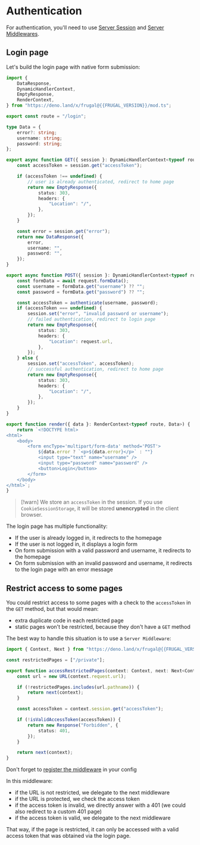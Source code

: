 # Authentication

For authentication, you'll need to use [Server Session](/doc@{{version}}/reference/server#heading-session) and [Server Middlewares](/doc@{{version}}/reference/server#heading-middlewares).

## Login page

Let's build the login page with native form submission:

```ts
import {
    DataResponse,
    DynamicHandlerContext,
    EmptyResponse,
    RenderContext,
} from "https://deno.land/x/frugal@{{FRUGAL_VERSION}}/mod.ts";

export const route = "/login";

type Data = {
    error?: string;
    username: string;
    password: string;
};

export async function GET({ session }: DynamicHandlerContext<typeof route>) {
    const accessToken = session.get("accessToken");

    if (accessToken !== undefined) {
        // user is already authenticated, redirect to home page
        return new EmptyResponse({
            status: 303,
            headers: {
                "Location": "/",
            },
        });
    }

    const error = session.get("error");
    return new DataResponse({
        error,
        username: "",
        password: "",
    });
}

export async function POST({ session }: DynamicHandlerContext<typeof route>) {
    const formData = await request.formData();
    const username = formData.get("username") ?? "";
    const password = formData.get("password") ?? "";

    const accessToken = authenticate(username, password);
    if (accessToken === undefined) {
        session.set("error", "invalid password or username");
        // failed authentication, redirect to login page
        return new EmptyResponse({
            status: 303,
            headers: {
                "Location": request.url,
            },
        });
    } else {
        session.set("accessToken", accessToken);
        // successful authentication, redirect to home page
        return new EmptyResponse({
            status: 303,
            headers: {
                "Location": "/",
            },
        });
    }
}

export function render({ data }: RenderContext<typeof route, Data>) {
    return `<!DOCTYPE html>
<html>
    <body>
        <form encType='multipart/form-data' method='POST'>
            ${data.error ? `<p>${data.error}</p>` : ""}
            <input type="text" name="username" />
            <input type="password" name="password" />
            <button>Login</button>
        </form>
    </body>
</html>`;
}
```

> [!warn]
> We store an `accessToken` in the session. If you use `CookieSessionStorage`, it will be stored **unencrypted** in the client browser.

The login page has multiple functionality:

- If the user is already logged in, it redirects to the homepage
- If the user is not logged in, it displays a login form
- On form submission with a valid password and username, it redirects to the homepage
- On form submission with an invalid password and username, it redirects to the login page with an error message

## Restrict access to some pages

You could restrict access to some pages with a check to the `accessToken` in the `GET` method, but that would mean:

- extra duplicate code in each restricted page
- static pages won't be restricted, because they don't have a `GET` method

The best way to handle this situation is to use a `Server Middleware`:

```ts
import { Context, Next } from "https://deno.land/x/frugal@{{FRUGAL_VERSION}}/mod.ts";

const restrictedPages = ["/private"];

export function accessRestrictedPages(context: Context, next: Next<Context>) {
    const url = new URL(context.request.url);

    if (!restrictedPages.includes(url.pathname)) {
        return next(context);
    }

    const accessToken = context.session.get("accessToken");

    if (!isValidAccessToken(accessToken)) {
        return new Response("Forbidden", {
            status: 401,
        });
    }

    return next(context);
}
```

Don't forget to [register the middleware](/doc@{{FRUGAL_CONFIG}}/reference/configuration#heading-middlewares) in your config

In this middleware:

- if the URL is not restricted, we delegate to the next middleware
- if the URL is protected, we check the access token
- if the access token is invalid, we directly answer with a 401 (we could also redirect to a custom 401 page)
- if the access token is valid, we delegate to the next middleware

That way, if the page is restricted, it can only be accessed with a valid access token that was obtained via the login page.
